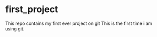 # first_project
This repo contains my first ever project on git
This is the first time i am using git.
